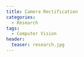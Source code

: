 ```yaml
---
title: Camera Rectification
categories: 
  - Research
tags:
  - Computer Vision
header:
  teaser: research.jpg
---
```



